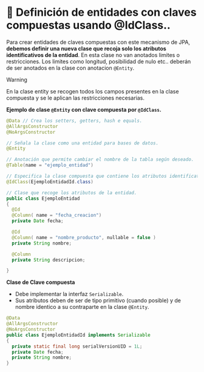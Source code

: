 # 📌 Definición de entidades con claves compuestas usando @IdClass..
Para crear entidades de claves compuestas con este mecanismo de JPA, **debemos definir una nueva clase que recoja solo los atributos identificativos de la entidad**. En esta clase no van anotados limites o restricciones. 
Los limites como longitud, posibilidad de nulo etc.. deberán de ser anotados en la clase con anotacion `@Entity`.   

>[!WARNING]
>En la clase entity se recogen todos los campos presentes en la clase compuesta y se le aplican las restricciones necesarias.
   
**Ejemplo de clase `@Entity` con clave compuesta por `@IdClass`.**

```java
@Data // Crea los setters, getters, hash e equals.
@AllArgsConstructor
@NoArgsConstructor

// Señala la clase como una entidad para bases de datos.
@Entity

// Anotación que permite cambiar el nombre de la tabla según deseado.
@Table(name = "ejemplo_entidad")

// Especifica la clase compuesta que contiene los atributos identificativos de la entidad.
@IdClass(EjemploEntidadId.class)

// Clase que recoge los atributos de la entidad.
public class EjemploEntidad
{
  @Id
  @Column( name = "fecha_creacion")
  private Date fecha;

  @Id
  @Column( name = "nombre_producto", nullable = false )
  private String nombre;

  @Column
  private String descripcion;

}
```
   
**Clase de Clave compuesta**
- Debe implementar la interfaz `Serializable`.
- Sus atributos deben de ser de tipo primitivo (cuando posible) y de nombre identico a su contraparte en la clase `@Entity`.
```java
@Data
@AllArgsConstructor
@NoArgsConstructor
public class EjemploEntidadId implements Serializable
{
  private static final long serialVersionUID = 1L;
  private Date fecha;
  private String nombre;
}
```


